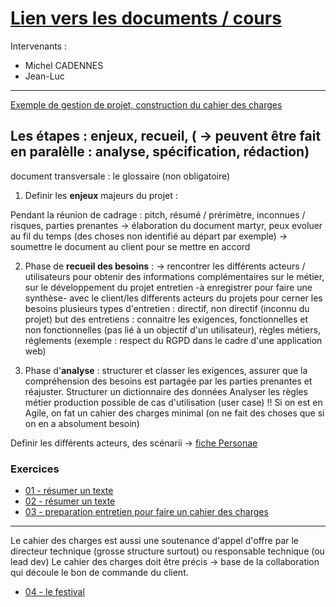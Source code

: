 # [Lien vers les documents / cours](https://e.3wa.fr/course/view.php?id=1751)
Intervenants : 
- Michel CADENNES
- Jean-Luc
---
[Exemple de gestion de projet, construction du cahier des charges](https://drive.google.com/file/d/1nVefiICeVJ7gGhlnvcJEfNkDUh_Epa18/view?usp=sharing)
## Les étapes : enjeux, recueil, ( -> peuvent être fait en paralèlle : analyse, spécification, rédaction)
document transversale : le glossaire (non obligatoire)
1. Definir les **enjeux** majeurs du projet :

Pendant la réunion de cadrage : pitch, résumé / prérimètre, inconnues / risques, parties prenantes
    -> élaboration du document martyr, peux evoluer au fil du temps (des choses non identifié au départ par exemple)
    -> soumettre le document au client pour se mettre en accord

2. Phase de **recueil des besoins** :
    -> rencontrer les différents acteurs / utilisateurs pour obtenir des informations complémentaires sur le métier, sur le développement du projet
entretien -à enregistrer pour faire une synthèse- avec le client/les differents acteurs du projets pour cerner les besoins
plusieurs types d'entretien : directif, non directif (inconnu du projet)
but des entretiens : connaitre les exigences, fonctionnelles et non fonctionnelles (pas lié à un objectif d'un utilisateur), règles métiers, réglements (exemple : respect du RGPD dans le cadre d'une application web)

3. Phase d'**analyse** :
structurer et classer les exigences, assurer que la compréhension des besoins est partagée par les parties prenantes et réajuster.
Structurer un dictionnaire des données
Analyser les règles métier
production possible de cas d'utilisation (user case)
!! Si on est en Agile, on fat un cahier des charges minimal (on ne fait des choses que si on en a absolument besoin)

Definir les différents acteurs, des scénarii
    -> [fiche Personae](https://docs.google.com/spreadsheets/d/1ekwyJFs5dGjKFjnt-GWBuDkh_6fLJfr2ukLBmWOVsEg/edit?usp=sharing)
### Exercices
- [01 - résumer un texte](exercice01.md)
- [02 - résumer un texte](exercice02.md)
- [03 - preparation entretien pour faire un cahier des charges](exercice03_entretien.md)


---

Le cahier des charges est aussi une soutenance d'appel d'offre par le directeur technique (grosse structure surtout) ou responsable technique (ou lead dev)
Le cahier des charges doit être précis -> base de la collaboration qui découle le bon de commande du client.

- [04 - le festival](exercice04_grp_eric_benoit_julien_zya.md)
